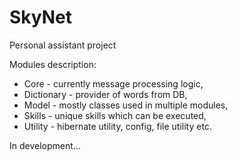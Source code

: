 # SkyNet
Personal assistant project

Modules description:
- Core - currently message processing logic,
- Dictionary - provider of words from DB,
- Model - mostly classes used in multiple modules,
- Skills - unique skills which can be executed,
- Utility - hibernate utility, config, file utility etc.

In development...
